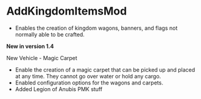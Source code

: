 # AddKingdomItemsMod

- Enables the creation of kingdom wagons, banners, and flags not normally able to be crafted. 

**New in version 1.4**

New Vehicle - Magic Carpet 

- Enable the creation of a magic carpet that can be picked up and placed at any time. They cannot go over water or hold any cargo. 
- Enabled configuration options for the wagons and carpets. 
- Added Legion of Anubis PMK stuff 
